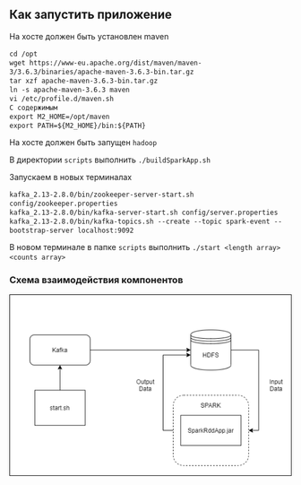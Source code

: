 ## Как запустить приложение

На хосте должен быть установлен maven
    
    cd /opt
    wget https://www-eu.apache.org/dist/maven/maven-3/3.6.3/binaries/apache-maven-3.6.3-bin.tar.gz
    tar xzf apache-maven-3.6.3-bin.tar.gz
    ln -s apache-maven-3.6.3 maven
    vi /etc/profile.d/maven.sh
    С содержимым
    export M2_HOME=/opt/maven
    export PATH=${M2_HOME}/bin:${PATH}

На хосте должен быть запущен `hadoop`

В директории `scripts` выполнить `./buildSparkApp.sh`

Запускаем в новых терминалах

    kafka_2.13-2.8.0/bin/zookeeper-server-start.sh config/zookeeper.properties
    kafka_2.13-2.8.0/bin/kafka-server-start.sh config/server.properties
    kafka_2.13-2.8.0/bin/kafka-topics.sh --create --topic spark-event --bootstrap-server localhost:9092

В новом терминале в папке `scripts` выполнить `./start <length array> <counts array>` 

### Cхема взаимодействия компонентов
![Scheme](diagram.png)

